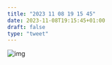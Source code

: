 ```yaml
---
title: "2023 11 08 19 15 45"
date: 2023-11-08T19:15:45+01:00
draft: false
type: "tweet"
---
```


![img](/img/IMG_3314.JPG)
